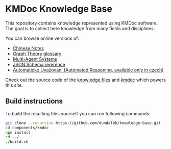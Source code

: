 # KMDoc Knowledge Base

This repository contains knowledge represented using KMDoc software. The goal is to collect here knowledge from many fields and disciplines.

You can browse online versions of:

- [Chinese Notes](http://kb.knomaton.org/chinese/out/chinese.html)
- [Graph Theory glossary](http://kb.knomaton.org/graph-theory/)
- [Multi-Agent Systems](http://kb.knomaton.org/multi-agent-systems/)
- [JSON Schema rererence](http://kb.knomaton.org/json-schema/)
- [Automatické Uvažování (Automated Reasoning, available only in czech)](http://kb.knomaton.org/automaticke-uvazovani/)

Check out the source code of the [knowledge files](https://github.com/dundalek/knowledge-base) and  [kmdoc](https://github.com/dundalek/kmdoc) which powers this site.

## Build instructions

To build the resulting files yourself you can run following commands:

```sh
git clone --recursive https://github.com/dundalek/knowledge-base.git
cd components/kmdoc
npm install
cd ../..
./build.sh
```
